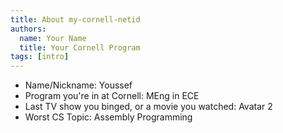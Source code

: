 ```yaml
---
title: About my-cornell-netid
authors:
  name: Your Name
  title: Your Cornell Program
tags: [intro]
---
```


- Name/Nickname: Youssef
- Program you're in at Cornell: MEng in ECE
- Last TV show you binged, or a movie you watched: Avatar 2
- Worst CS Topic: Assembly Programming
